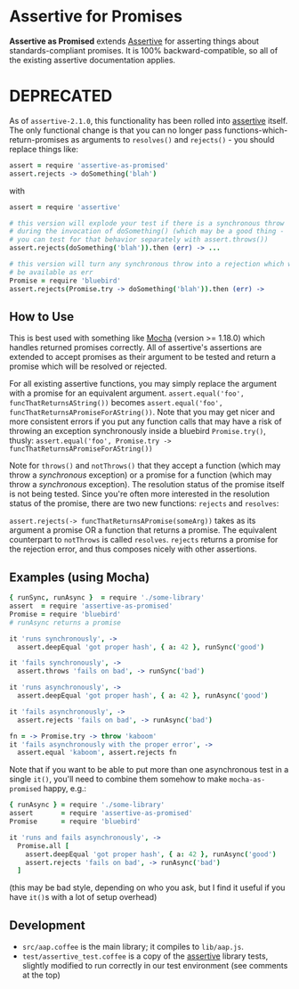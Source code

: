 # Assertive for Promises

**Assertive as Promised** extends [Assertive][assertive] for asserting things
about standards-compliant promises.  It is 100% backward-compatible, so all of
the existing assertive documentation applies.

# DEPRECATED

As of `assertive-2.1.0`, this functionality has been rolled into
[assertive] itself.  The only functional change is that you can no longer
pass functions-which-return-promises as arguments to `resolves()` and
`rejects()` - you should replace things like:

```coffee
assert = require 'assertive-as-promised'
assert.rejects -> doSomething('blah')
```

with

```coffee
assert = require 'assertive'

# this version will explode your test if there is a synchronous throw
# during the invocation of doSomething() (which may be a good thing -
# you can test for that behavior separately with assert.throws())
assert.rejects(doSomething('blah')).then (err) -> ...

# this version will turn any synchronous throw into a rejection which will
# be available as err
Promise = require 'bluebird'
assert.rejects(Promise.try -> doSomething('blah')).then (err) ->
```

## How to Use

This is best used with something like [Mocha] (version >= 1.18.0) which
handles returned promises correctly.  All of assertive's assertions are
extended to accept promises as their argument to be tested and return a
promise which will be resolved or rejected.

For all existing assertive functions, you may simply replace the
argument with a promise for an equivalent argument.
`assert.equal('foo', funcThatReturnsAString())` becomes
`assert.equal('foo', funcThatReturnsAPromiseForAString())`.  Note that you may
get nicer and more consistent errors if you put any function calls that may
have a risk of throwing an exception synchronously inside a bluebird
`Promise.try()`, thusly:
`assert.equal('foo', Promise.try -> funcThatReturnsAPromiseForAString())`

Note for `throws()` and `notThrows()` that they accept a function (which may
throw a *synchronous* exception) or a promise for a function (which
may throw a *synchronous* exception).  The resolution status of the promise
itself is not being tested.  Since you're often more interested in the
resolution status of the promise, there are two new functions:
`rejects` and `resolves`:

`assert.rejects(-> funcThatReturnsAPromise(someArg))` takes as its
argument a promise OR a function that returns a promise.  The equivalent
counterpart to `notThrows` is called `resolves`.  `rejects` returns a promise
for the rejection error, and thus composes nicely with other assertions.

## Examples (using Mocha)

```coffee
{ runSync, runAsync }  = require './some-library'
assert  = require 'assertive-as-promised'
Promise = require 'bluebird'
# runAsync returns a promise

it 'runs synchronously', ->
  assert.deepEqual 'got proper hash', { a: 42 }, runSync('good')

it 'fails synchronously', ->
  assert.throws 'fails on bad', -> runSync('bad')

it 'runs asynchronously', ->
  assert.deepEqual 'got proper hash', { a: 42 }, runAsync('good')

it 'fails asynchronously', ->
  assert.rejects 'fails on bad', -> runAsync('bad')

fn = -> Promise.try -> throw 'kaboom'
it 'fails asynchronously with the proper error', ->
  assert.equal 'kaboom', assert.rejects fn
```

Note that if you want to be able to put more than one asynchronous test in a
single `it()`, you'll need to combine them somehow to make `mocha-as-promised`
happy, e.g.:

```coffee
{ runAsync } = require './some-library'
assert       = require 'assertive-as-promised'
Promise      = require 'bluebird'

it 'runs and fails asynchronously', ->
  Promise.all [
    assert.deepEqual 'got proper hash', { a: 42 }, runAsync('good')
    assert.rejects 'fails on bad', -> runAsync('bad')
  ]
```

(this may be bad style, depending on who you ask, but I find it useful if you
have `it()`s with a lot of setup overhead)

## Development

* `src/aap.coffee` is the main library; it compiles to `lib/aap.js`.
* `test/assertive_test.coffee` is a copy of the [assertive] library tests, slightly modified to run correctly in our test environment (see comments at the top)

[assertive]: https://github.com/groupon/assertive
[Mocha]: https://mochajs.org/
